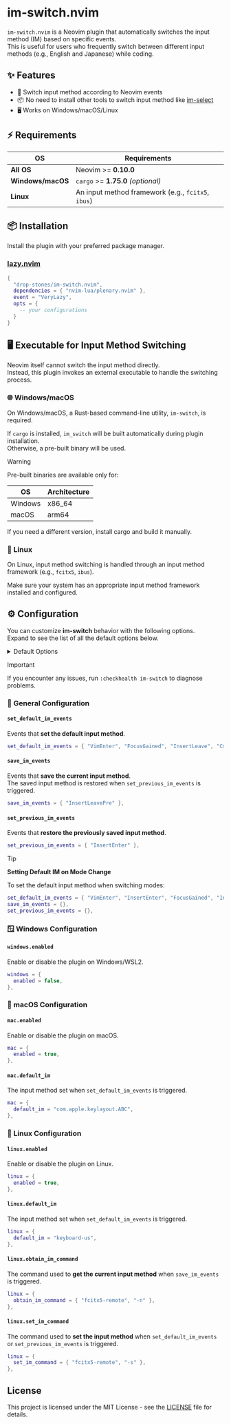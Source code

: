 # im-switch.nvim

`im-switch.nvim` is a Neovim plugin that automatically switches the input method (IM) based on specific events.<br />
This is useful for users who frequently switch between different input methods (e.g., English and Japanese) while coding.

## ✨ Features

- 🔄 Switch input method according to Neovim events
- 📦 No need to install other tools to switch input method like [im-select](https://github.com/daipeihust/im-select)
- 🖥️  Works on Windows/macOS/Linux

## ⚡️ Requirements

| OS            | Requirements |
| ------------- | ------------ |
| **All OS**    | Neovim >= **0.10.0** |
| **Windows/macOS** | `cargo` >= **1.75.0** _(optional)_ |
| **Linux**     | An input method framework (e.g., `fcitx5`, `ibus`) |

## 📦 Installation

Install the plugin with your preferred package manager.

### [lazy.nvim](https://github.com/folke/lazy.nvim)

```lua
{
  "drop-stones/im-switch.nvim",
  dependencies = { "nvim-lua/plenary.nvim" },
  event = "VeryLazy",
  opts = {
    -- your configurations
  }
}
```

## 🖥️  Executable for Input Method Switching

Neovim itself cannot switch the input method directly.<br />
Instead, this plugin invokes an external executable to handle the switching process.

### 🌐 Windows/macOS

On Windows/macOS, a Rust-based command-line utility, `im-switch`, is required.

If `cargo` is installed, `im_switch` will be built automatically during plugin installation.<br />
Otherwise, a pre-built binary will be used.

> [!WARNING]
> Pre-built binaries are available only for:
>
> | OS      | Architecture |
> | ------- | ------------ |
> | Windows | x86_64       |
> | macOS   | arm64        |
>
> If you need a different version, install cargo and build it manually.

### 🐧 Linux

On Linux, input method switching is handled through an input method framework (e.g., `fcitx5`, `ibus`).<br />

Make sure your system has an appropriate input method framework installed and configured.

## ⚙️  Configuration

You can customize **im-switch** behavior with the following options.<br />
Expand to see the list of all the default options below.

<details><summary>Default Options</summary>

```lua
{
  -- Events that set the default input method.
  set_default_im_events = { "VimEnter", "FocusGained", "InsertLeave", "CmdlineLeave" },

  -- Events that save the current input method.
  save_im_events = { "InsertLeavePre" },
  
  -- Events that restore the previously saved input method.
  set_previous_im_events = { "InsertEnter" },

  -- Windows settings
  windows = {
    -- Enable or disable the plugin on Windows/WSL2.
    enabled = false,
  };
  
  -- macOS settings
  mac = {
    -- Enable or disable the plugin on macOS.
    enabled = false,

    -- The input method set when `set_default_im_events` is triggered.
    default_im = "",
  },
  
  -- Linux settings
  linux = {
    -- Enable or disable the plugin on Linux.
    enabled = false,

    -- The input method set when `set_default_im_events` is triggered.
    default_im = "",

    -- The command used to get the current input method when `save_im_events` is triggered.
    obtain_im_command = {},

    -- The command used to set the input method when `set_default_im_events` or `set_previous_im_events` is triggered.
    set_im_command = {},
  },
}
```

</details>

> [!important]
> If you encounter any issues, run `:checkhealth im-switch` to diagnose problems.

### 🔧 General Configuration

#### `set_default_im_events`

Events that **set the default input method**.

```lua
set_default_im_events = { "VimEnter", "FocusGained", "InsertLeave", "CmdlineLeave" }
```

#### `save_im_events`

Events that **save the current input method**.<br />
The saved input method is restored when `set_previous_im_events` is triggered.

```lua
save_im_events = { "InsertLeavePre" },
```

#### `set_previous_im_events`

Events that **restore the previously saved input method**.

```lua
set_previous_im_events = { "InsertEnter" },
```

> [!TIP]
> **Setting Default IM on Mode Change**
>
> To set the default input method when switching modes:
>
> ```lua
> set_default_im_events = { "VimEnter", "InsertEnter", "FocusGained", "InsertLeave", "CmdlineLeave" },
> save_im_events = {},
> set_previous_im_events = {},
> ```

### 🪟 Windows Configuration

#### `windows.enabled`

Enable or disable the plugin on Windows/WSL2.

```lua
windows = {
  enabled = false,
},
```

### 🍎 macOS Configuration

#### `mac.enabled`

Enable or disable the plugin on macOS.

```lua
mac = {
  enabled = true,
},
```

#### `mac.default_im`

The input method set when `set_default_im_events` is triggered.

```lua
mac = {
  default_im = "com.apple.keylayout.ABC",
},
```

### 🐧 Linux Configuration

#### `linux.enabled`

Enable or disable the plugin on Linux.

```lua
linux = {
  enabled = true,
},
```

#### `linux.default_im`

The input method set when `set_default_im_events` is triggered.

```lua
linux = {
  default_im = "keyboard-us",
},
```

#### `linux.obtain_im_command`

The command used to **get the current input method** when `save_im_events` is triggered.

```lua
linux = {
  obtain_im_command = { "fcitx5-remote", "-n" },
},
```

#### `linux.set_im_command`

The command used to **set the input method** when `set_default_im_events` or `set_previous_im_events` is triggered.

```lua
linux = {
  set_im_command = { "fcitx5-remote", "-s" },
},
```

## License

This project is licensed under the MIT License - see the [LICENSE](LICENSE) file for details.
